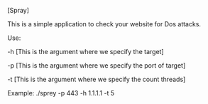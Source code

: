 [Spray]

This is a simple application to check your website for Dos attacks.

Use:
   
   -h [This is the argument where we specify the target]
   
   -p [This is the argument where we specify the port of target]
   
   -t [This is the argument where we specify the count threads]

Example: 
        ./sprey -p 443 -h 1.1.1.1 -t 5
